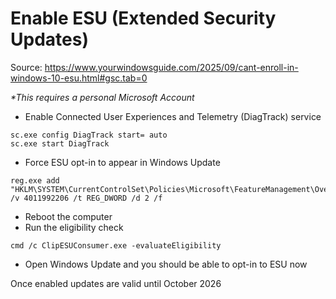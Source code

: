 # Enable ESU (Extended Security Updates)
Source: https://www.yourwindowsguide.com/2025/09/cant-enroll-in-windows-10-esu.html#gsc.tab=0

_*This requires a personal Microsoft Account_

- Enable Connected User Experiences and Telemetry (DiagTrack) service
```
sc.exe config DiagTrack start= auto
sc.exe start DiagTrack
```
- Force ESU opt-in to appear in Windows Update
```
reg.exe add "HKLM\SYSTEM\CurrentControlSet\Policies\Microsoft\FeatureManagement\Overrides" /v 4011992206 /t REG_DWORD /d 2 /f
```
- Reboot the computer
- Run the eligibility check
```
cmd /c ClipESUConsumer.exe -evaluateEligibility
```
- Open Windows Update and you should be able to opt-in to ESU now

Once enabled updates are valid until October 2026
